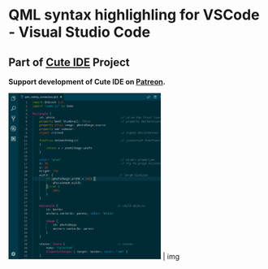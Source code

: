 # QML syntax highlighling for VSCode - Visual Studio Code

## Part of [Cute IDE](https://www.cutetee.it) Project

**Support development of Cute IDE on [Patreon](https://www.patreon.com/cutetee).**

<img width="300" src="https://raw.githubusercontent.com/cutetee/qml/master/images/solarized_dark.png" /> | img